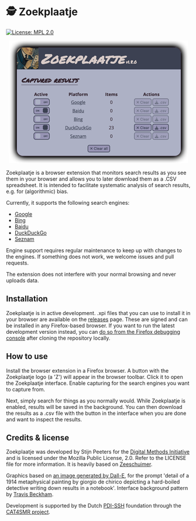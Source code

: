 # 🕵️ Zoekplaatje

[![License: MPL 2.0](https://img.shields.io/badge/license-MPL--2.0-informational)](https://github.com/digitalmethodsinitiative/4cat/blob/master/LICENSE)

<p align="center"><img alt="A screenshot of Zoekplaatje's status window" src="images/example_screenshot.png"></p>

Zoekplaatje is a browser extension that monitors search results as you see them in your browser and allows you to later
download them as a .CSV spreadsheet. It is intended to facilitate systematic analysis of search results, e.g. for 
(algorithmic) bias.

Currently, it supports the following search engines:
* [Google](https://www.google.com)
* [Bing](https://www.bing.com)
* [Baidu](https://baidu.com)
* [DuckDuckGo](https://duckduckgo.com)
* [Seznam](https://seznam.cz)

Engine support requires regular maintenance to keep up with changes to the engines. If something does not work, we
welcome issues and pull requests.

The extension does not interfere with your normal browsing and never uploads data.

## Installation
Zoekplaatje is in active development. .xpi files that you can use to install it in your browser are available on the 
[releases](https://github.com/digitalmethodsinitiative/zoekplaatje/releases) page. These are signed and can be installed 
in any Firefox-based browser. If you want to run the latest development version instead, you can [do so from the Firefox
debugging console](https://www.youtube.com/watch?v=J7el77F1ckg) after cloning the repository locally.

## How to use
Install the browser extension in a Firefox browser. A button with the Zoekplaatje logo (a 'Z') will appear in the 
browser toolbar. Click it to open the Zoekplaatje interface. Enable capturing for the search engines you want to 
capture from.

Next, simply search for things as you normally would. While Zoekplaatje is enabled, results will be saved in the 
background. You can then download the results as a .csv file with the button in the interface when you are done and
want to inspect the results.

## Credits & license
Zoekplaatje was developed by Stijn Peeters for the [Digital Methods Initiative](https://digitalmethods.net) and is 
licensed under the Mozilla Public License, 2.0. Refer to the LICENSE file for more information.  It is heavily based on 
[Zeeschuimer](https://github.com/digitalmethodinitiative/zeeschuimer/).

Graphics based on [an image generated by Dall-E](https://labs.openai.com/s/oWvGAHC0pxwWV3bNLfENu7AV), for the prompt 
'detail of a 1914 metaphysical painting by giorgio de chirico depicting a hard-boiled detective writing down results in 
a notebook'. Interface background pattern by [Travis Beckham](https://travisbeckham.com/).

Development is supported by the Dutch [PDI-SSH](https://pdi-ssh.nl/en/) foundation through the [CAT4SMR 
project](https://cat4smr.humanities.uva.nl/).
